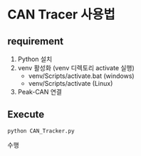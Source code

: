 # CAN Tracer 사용법

## requirement

1. Python 설치
2. venv 활성화 (venv 디렉토리 activate 실행)
   - venv/Scripts/activate.bat (windows)
   - venv/Scripts/activate (Linux)
3. Peak-CAN 연결

## Execute

```shell
python CAN_Tracker.py
```

수행
